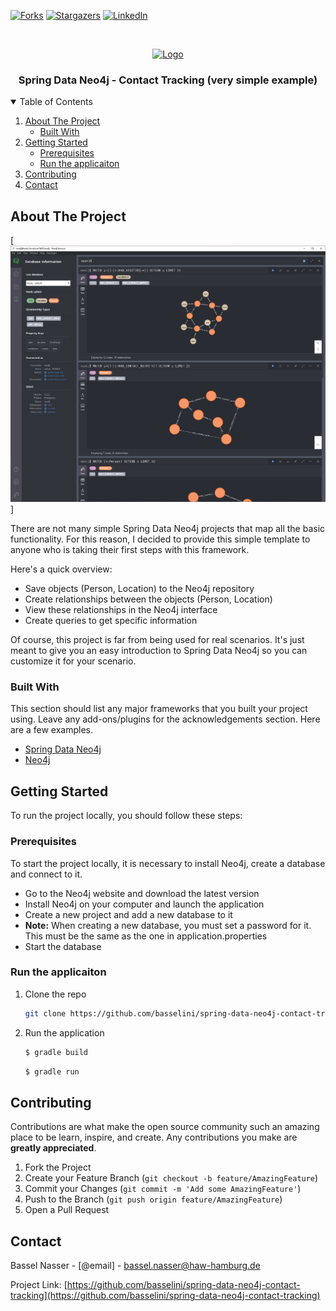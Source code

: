 <!-- PROJECT SHIELDS -->
[![Forks][forks-shield]][forks-url]
[![Stargazers][stars-shield]][stars-url]
[![LinkedIn][linkedin-shield]][linkedin-url]



<!-- PROJECT LOGO -->
<br />
<p align="center">
  <a href="https://github.com/basselini/spring-data-neo4j-contact-tracking">
    <img src="images/logo.png" alt="Logo" width="80" height="80">
  </a>

  <h3 align="center">Spring Data Neo4j - Contact Tracking (very simple example)</h3>

</p>



<!-- TABLE OF CONTENTS -->
<details open="open">
  <summary>Table of Contents</summary>
  <ol>
    <li>
      <a href="#about-the-project">About The Project</a>
      <ul>
        <li><a href="#built-with">Built With</a></li>
      </ul>
    </li>
    <li>
      <a href="#getting-started">Getting Started</a>
      <ul>
        <li><a href="#prerequisites">Prerequisites</a></li>
        <li><a href="#run-the-applicaiton">Run the applicaiton</a></li>
      </ul>
    </li>
    <li><a href="#contributing">Contributing</a></li>
    <li><a href="#contact">Contact</a></li>
  </ol>
</details>



<!-- ABOUT THE PROJECT -->
## About The Project

[![Product Name Screen Shot][product-screenshot]]

There are not many simple Spring Data Neo4j projects that map all the basic functionality. For this reason, I decided to provide this simple template to anyone who is taking their first steps with this framework.

Here's a quick overview:
* Save objects (Person, Location) to the Neo4j repository
* Create relationships between the objects (Person, Location)
* View these relationships in the Neo4j interface
* Create queries to get specific information

Of course, this project is far from being used for real scenarios. It's just meant to give you an easy introduction to Spring Data Neo4j so you can customize it for your scenario.

### Built With

This section should list any major frameworks that you built your project using. Leave any add-ons/plugins for the acknowledgements section. Here are a few examples.
* [Spring Data Neo4j](https://spring.io/projects/spring-data-neo4j)
* [Neo4j](https://neo4j.com/)

<!-- GETTING STARTED -->
## Getting Started

To run the project locally, you should follow these steps:

### Prerequisites

To start the project locally, it is necessary to install Neo4j, create a database and connect to it.

* Go to the Neo4j website and download the latest version
* Install Neo4j on your computer and launch the application
* Create a new project and add a new database to it
* **Note:** When creating a new database, you must set a password for it. This must be the same as the one in application.properties
* Start the database

### Run the applicaiton

1. Clone the repo
   ```sh
   git clone https://github.com/basselini/spring-data-neo4j-contact-tracking
   ```
2. Run the application
   ```sh
   $ gradle build
   ```
   ```sh
   $ gradle run
   ```

<!-- CONTRIBUTING -->
## Contributing

Contributions are what make the open source community such an amazing place to be learn, inspire, and create. Any contributions you make are **greatly appreciated**.

1. Fork the Project
2. Create your Feature Branch (`git checkout -b feature/AmazingFeature`)
3. Commit your Changes (`git commit -m 'Add some AmazingFeature'`)
4. Push to the Branch (`git push origin feature/AmazingFeature`)
5. Open a Pull Request


<!-- CONTACT -->
## Contact

Bassel Nasser - [@email] - bassel.nasser@haw-hamburg.de

Project Link: [https://github.com/basselini/spring-data-neo4j-contact-tracking](https://github.com/basselini/spring-data-neo4j-contact-tracking)


<!-- MARKDOWN LINKS & IMAGES -->
<!-- https://www.markdownguide.org/basic-syntax/#reference-style-links -->
[forks-shield]: https://img.shields.io/github/forks/othneildrew/Best-README-Template.svg?style=for-the-badge
[forks-url]: https://github.com/basselini/spring-data-neo4j-contact-tracking/network/members
[stars-shield]: https://img.shields.io/github/stars/othneildrew/Best-README-Template.svg?style=for-the-badge
[stars-url]: https://github.com/basselini/spring-data-neo4j-contact-tracking/stargazers
[linkedin-shield]: https://img.shields.io/badge/-LinkedIn-black.svg?style=for-the-badge&logo=linkedin&colorB=555
[linkedin-url]: https://www.linkedin.com/in/bassel-nasser-9a8687185/
[product-screenshot]: images/neo4j.png
